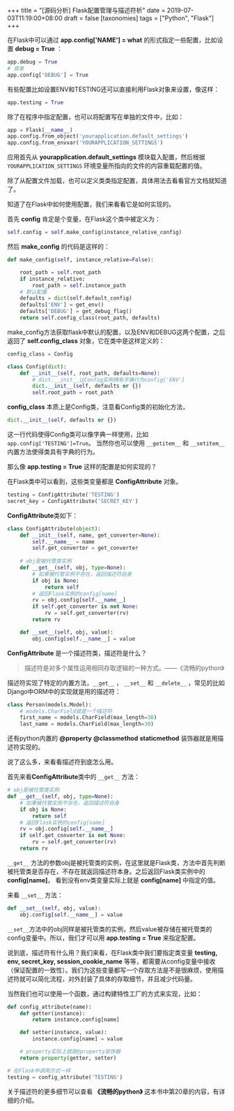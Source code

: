 +++
title = "[源码分析] Flask配置管理与描述符析"
date = 2019-07-03T11:19:00+08:00
draft = false
[taxonomies]
tags = ["Python", "Flask"]
+++

在Flask中可以通过 **app.config['NAME'] = what** 的形式指定一些配置，比如设置 **debug = True** ：

```python
app.debug = True
# 或者
app.config['DEBUG'] = True
```

有些配置比如设置ENV和TESTING还可以直接利用Flask对象来设置，像这样：

```python
app.testing = True
```

除了在程序中指定配置，也可以将配置写在单独的文件中，比如：

```python
app = Flask(__name__)
app.config.from_object('yourapplication.default_settings')
app.config.from_envvar('YOURAPPLICATION_SETTINGS')
```

应用首先从 **yourapplication.default_settings** 模块载入配置，然后根据 `YOURAPPLICATION_SETTINGS` 环境变量所指向的文件的内容重载配置的值。

除了从配置文件加载，也可以定义类类指定配置，具体用法去看看官方文档就知道了。

知道了在Flask中如何使用配置，我们来看看它是如何实现的。

首先 **config** 肯定是个变量，在Flask这个类中被定义为：

```python
self.config = self.make_config(instance_relative_config)
```

然后 **make_config** 的代码是这样的：

```python
def make_config(self, instance_relative=False):

    root_path = self.root_path
    if instance_relative:
        root_path = self.instance_path
    # 默认配置
    defaults = dict(self.default_config)
    defaults['ENV'] = get_env()
    defaults['DEBUG'] = get_debug_flag()
    return self.config_class(root_path, defaults)
```

make_config方法获取flask中默认的配置，以及ENV和DEBUG这两个配置，之后返回了 **self.config_class** 对象，它在类中是这样定义的：

```python
config_class = Config

class Config(dict):
    def __init__(self, root_path, defaults=None):
        # dict.__init__让Config实例拥有字典行为config['ENV']
        dict.__init__(self, defaults or {})
        self.root_path = root_path
```

**config_class** 本质上是Config类，注意看Config类的初始化方法，

```python
dict.__init__(self, defaults or {})
```

这一行代码使得Config类可以像字典一样使用，比如 `app.config['TESTING']=True`。 当然你也可以使用 `__getitem__` 和 `__setitem__` 内置方法使得类具有字典的行为。

那么像 **app.testing = True** 这样的配置是如何实现的？

在Flask类中可以看到，这些类变量都是 **ConfigAttribute** 对象。

```python
testing = ConfigAttribute('TESTING')
secret_key = ConfigAttribute('SECRET_KEY')
```

**ConfigAttribute**类如下：

```python
class ConfigAttribute(object):
    def __init__(self, name, get_converter=None):
        self.__name__ = name
        self.get_converter = get_converter
    
    # obj是被托管类实例
    def __get__(self, obj, type=None):
        # 如果被托管实例不存在，返回描述符自身
        if obj is None:
            return self
        # 返回Flask实例的config[name]
        rv = obj.config[self.__name__]
        if self.get_converter is not None:
            rv = self.get_converter(rv)
        return rv

    def __set__(self, obj, value):
        obj.config[self.__name__] = value
```

**ConfigAttribute** 是一个描述符类，描述符是什么？

> 描述符是对多个属性运用相同存取逻辑的一种方式。——《流畅的python》

描述符实现了特定的内置方法，`__get__` ， `__set__` 和 `__delete__` ，常见的比如Django中ORM中的实现就是用的描述符：

```python
class Person(models.Model):
    # models.CharField就是一个描述符
    first_name = models.CharField(max_length=30)
    last_name = models.CharField(max_length=30)
```

还有python内置的 **@property** **@classmethod** **staticmethod** 装饰器就是用描述符实现的。

说了这么多，来看看描述符到底怎么用。

首先来看**ConfigAttribute**类中的 `__get__` 方法：

```python
# obj是被托管类实例
def __get__(self, obj, type=None):
    # 如果被托管实例不存在，返回描述符自身
    if obj is None:
        return self
    # 返回Flask实例的config[name]
    rv = obj.config[self.__name__]
    if self.get_converter is not None:
        rv = self.get_converter(rv)
    return rv
```

`__get__` 方法的参数obj是被托管类的实例，在这里就是Flask类，方法中首先判断被托管类是否存在，不存在就返回描述符本身。之后返回Flask类实例中的 **config[name]**， 看到没有env类变量实际上就是 **config[name]** 中指定的值。

来看 `__set__` 方法：

```python
def __set__(self, obj, value):
    obj.config[self.__name__] = value
```

`__set__`方法中的obj同样是被托管类的实例，然后value被存储在被托管类的config变量中。所以，我们才可以用 **app.testing = True** 来指定配置。

说到底，描述符有什么用？我们来看，在Flask类中我们要指定类变量 **testing, env, secret_key, session_cookie_name** 等等，都需要从config变量中接收（保证配置的一致性）。我们为这些变量都写一个存取方法是不是很麻烦，使用描述符就可以简化流程，对外封装了具体的存取细节，并且减少代码量。

当然我们也可以使用一个函数，通过构建特性工厂的方式来实现，比如：

```python
def config_attribute(name):
    def getter(instance):
        return instance.config[name]

    def setter(instance, value):
        instance.config[name] = value

    # property实际上就是@property装饰器
    return property(getter, setter)

# 在Flask中调用方式一样
testing = config_attribute('TESTING')
```

关于描述符的更多细节可以查看 **《流畅的python》** 这本书中第20章的内容，有详细的介绍。